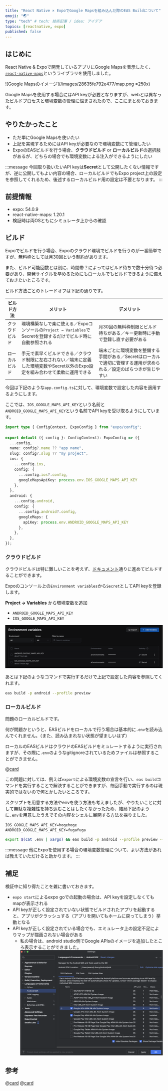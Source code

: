 ```yaml
---
title: "React Native × ExpoでGoogle Mapsを組み込んだ際のEAS Buildについて"
emoji: "🌏"
type: "tech" # tech: 技術記事 / idea: アイデア
topics: [reactnative, expo]
published: false
---
```


## はじめに
React Native & Expoで開発しているアプリにGoogle Mapsを表示したく、[`react-native-maps`](https://docs.expo.dev/versions/latest/sdk/map-view/)というライブラリを使用しました。

![Google Mapsのイメージ](/images/28635fe792e477/map.png =250x)

Google Mapsを使用する場合にはAPI keyが必要となりますが、webとは異なったビルドプロセスと環境変数の管理に悩まされたので、ここにまとめておきます。

## やりたかったこと
- ただ単にGoogle Mapsを使いたい
- 上記を実現するためにはAPI keyが必要なので環境変数にて管理したい
- ExpoのEASビルドを行う場合、**クラウドビルド** or **ローカルビルド**の選択肢があるが、どちらの場合でも環境変数による注入ができるようにしたい

:::message
今回取り扱いたいAPI keyは**Secret**として公開したくない情報ですが、逆に公開してもよい内容の場合、ローカルビルドでもExpo project上の設定を参照してくれるため、後述するローカルビルド用の設定は不要となります。
:::

## 前提情報
- expo: 54.0.9
- react-native-maps: 1.20.1
- 検証時は両OSともにシミュレータ上からの確認

## ビルド

Expoでビルドを行う場合、Expoのクラウド環境でビルドを行うのが一番簡単ですが、無料枠としては月30回という制約があります。

また、ビルド可能回数とは別に、時間帯？によってはビルド待ちで数十分待つ必要があり、開発サイクルを早めるためにもローカルでもビルドできるように備えておきたいところです。

ビルド方法ごとのトレードオフは下記の通りです。

| ビルド方法 | メリット | デメリット |
| --- | --- | --- |
| クラウドビルド | 環境構築なしで楽に使える／Expoコンソールの`Project → Variables`でSecretを登録するだけでビルド時に自動参照される | 月30回の無料枠制限とビルド待ちがある／キー更新時に手動で登録し直す必要がある |
| ローカルビルド | 手元で素早くビルドできる／クラウド制限に左右されない／端末に定義した環境変数やSecret以外のExpo設定を組み合わせて柔軟に運用できる | 端末ごとに環境変数を整備する手間がある／Secretはローカルで適切に管理する運用が求められる／設定のばらつきが生じやすい |


今回は下記のような`app.config.ts`に対して、環境変数で設定した内容を適用するようにします。

ここでは、`IOS_GOOGLE_MAPS_API_KEY`という名前と`ANDROID_GOOGLE_MAPS_API_KEY`という名前でAPI keyを受け取るようにしています。

```ts:app.config.ts
import type { ConfigContext, ExpoConfig } from "expo/config";

export default ({ config }: ConfigContext): ExpoConfig => ({
  ...config,
  name: config?.name ?? "app name",
  slug: config?.slug ?? "my project",
  ios: {
    ...config.ios,
    config: {
      ...config.ios?.config,
      googleMapsApiKey: process.env.IOS_GOOGLE_MAPS_API_KEY
    },
  },
  android: {
    ...config.android,
    config: {
      ...config.android?.config,
      googleMaps: {
        apiKey: process.env.ANDROID_GOOGLE_MAPS_API_KEY
      },
    },
  },  
});
```

### クラウドビルド
クラウドビルドは特に難しいことを考えず、[ドキュメント](https://docs.expo.dev/eas/environment-variables)通りに進めてビルドすることができます。

Expoのコンソール上の`Environment variables`から`Secret`としてAPI keyを登録します。

**Project → Variables** から環境変数を追加  
   - `ANDROID_GOOGLE_MAPS_API_KEY`
   - `IOS_GOOGLE_MAPS_API_KEY`

![環境変数の設定](/images/28635fe792e477/env.png)

あとは下記のようなコマンドで実行するだけで上記で設定した内容を参照してくれます。
```bash
eas build -p android --profile preview
```

### ローカルビルド
問題のローカルビルドです。

何が問題かというと、EASビルドをローカルで行う場合は基本的に`.env`を読み込んでくれません。（また、読み込まれない状態が望ましいはず）

ローカルのEASビルドはクラウドのEASビルドをミュレートするように実行されますが、その際に`.env`のようなgitignoreされているためファイルは参照することができません。

@[card](https://github.com/expo/eas-cli/issues/2594)

この問題に対しては、例えば`export`による環境変数の宣言を行い、`eas build`コマンドを実行することで解決することができますが、毎回手動で実行するのは現実的ではないので何とかしたいところです。

スクリプトを用意する方法やenvを使う方法も考えましたが、やりたいことに対して無駄な複雑性を持ち込むことはしたくなかったため、結局下記のように`.env`を用意したうえでその内容をシェルに展開する方法を採りました。

```shell:.env
IOS_GOOGLE_MAPS_API_KEY=hogehoge
ANDROID_GOOGLE_MAPS_API_KEY=fugafuga
```

```bash
export $(cat .env | xargs) && eas build -p android --profile preview --local
```

:::message
他にExpoを使用する場合の環境変数管理について、よい方法があれば教えていただけると助かります。
:::

## 補足
検証中に知り得たことを雑に書いておきます。

- `expo start`によるexpo goでの起動の場合は、API keyを設定しなくてもmapが表示される
- API keyが正しく設定されていない状態でビルドされたアプリを起動すると、アプリがクラッシュする（アプリを開いてもホームに戻ってしまう）挙動となる
- API keyが正しく設定されている場合でも、エミュレータ上の設定不足によりマップが描画されない場合がある
  - 私の場合は、android studio側でGoogle APIsのイメージを追加したところ表示することができました。
  ![android studioの設定](/images/28635fe792e477/sdk.png)

## 参考
@[card](https://zenn.dev/dev_zacker/articles/768bd4fd0bfcad#appendix)
@[card](https://docs.expo.dev/versions/latest/sdk/map-view/)
